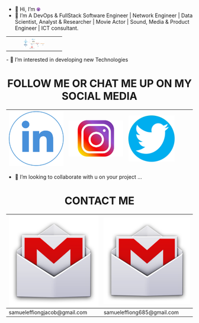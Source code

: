 - 👋 Hi, I’m <a href = "https://github.com/samueleffiongjacob"><img src="samueleffiong  github.png" alt="samueleffiong github" style="height:2%;width: 2%"></a>
- 🌱 I’m A DevOps & FullStack Software Engineer | Network Engineer | Data Scientist, Analyst & Researcher | Movie Actor | Sound, Media & Product Engineer | ICT consultant.
<table style="width:30%;height: 50%">
  <tr>
  <th style="width: 25%"><img src="samueleffiong  workflow.jpg" alt="samueleffiong workflow" style="height:80%;width: 40%"></th>
  </tr>
</table>
- 👀 I’m interested in developing new Technologies

<h1 style="text-align: center;"> FOLLOW ME OR CHAT ME UP ON MY SOCIAL MEDIA  </h1>
<table style="width:100%;height: 100%">
  <thead>
       <tr class="table heading">
        <th style="width: 35%"><a href="https://www.linkedin.com/in/samuel-effiong-jacob-9467a1175/"><img src="samueleffiong  linkind.png" alt="samueleffiong linkind" style="height:100%;width: 100%"></a></th>
        <th style="width: 35%"><a href="https://www.instagram.com/samueleffiong0/"><img src="samueleffiong  instergram.png" alt="samueleffiong  instergram" style="height:100%;width: 100%"></a></th>
        <th style="width: 35%"><a href="https://twitter.com/samueleffiong_"><img src="samueleffiong twitter.png" alt="samueleffiong twitter" style="height:100%;width: 100%"></a></th>
        <th style="width: 35%"><a href="https://www.instagram.com/samueleffiong_official/"><img src="samueleffiong  instergram.png" alt="samueleffiong  instergram" style="height:100%;width: 100%"></a></th>
        <th style="width: 35%"><a href="https://www.facebook.com/samueleffiong.jacob/"><img src="samueleffiong facebook.png" alt="samueleffiong facebook" style="height:100%;width: 100%"></a></th>
        <th style="width: 35%"><a href="https://www.instagram.com/effiongsamuel/"><img src="samueleffiong  instergram.png" alt="samueleffiong  instergram" style="height:100%;width: 100%"></a></th>
      </tr>
  </thead>
</table>

- 💞️ I’m looking to collaborate with u on your project ...
<h1 style="text-align: center;"> CONTACT ME </h1>
<!--- new table--->
<table> 
  <thead>
      <th style="width: 35%"><img src="samueleffiong email.png" alt="samueleffiong email" style="height:100%;width: 100%"></th>
         <th style="width: 35%"><img src="samueleffiong email.png" alt="samueleffiong email" style="height:100%;width: 100%"></th>
  </thead>
  <tbody>
        <td>samueleffiongjacob@gmail.com</td>
        <td>samueleffiong685@gmail.com</td>
  </tbody>
</table>
<!---
samueleffiongjacob/samueleffiongjacob is a ✨ special ✨ repository because its `README.md` (this file) appears on your GitHub profile.
You can click the Preview link to take a look at your changes.
// OLD TWITTER ACCOUNT WITH GMAIL samueleffiongjacob@gmail.com
<th style="width: 35%"><a href="https://twitter.com/SamuelEFFIONG01"><img src="samueleffiong twitter.png" alt="samueleffiong twitter" style="height:100%;width: 100%"></a> ^OLD TWITTER ~SUPPENDED ACCOUNT</th>
--->
